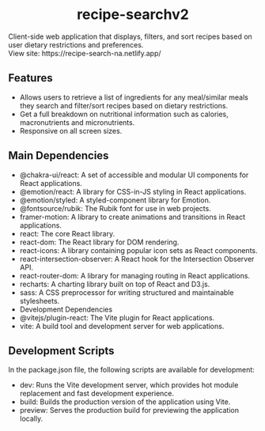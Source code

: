 <h1 align="center">recipe-searchv2</h1>
Client-side web application that displays, filters, and sort recipes based on user dietary restrictions and preferences.
<br/>
View site: https://recipe-search-na.netlify.app/

## Features
- Allows users to retrieve a list of ingredients for any meal/similar meals they search and filter/sort recipes based on dietary restrictions.
- Get a full breakdown on nutritional information such as calories, macronutrients and micronutrients.
- Responsive on all screen sizes.

## Main Dependencies
- @chakra-ui/react: A set of accessible and modular UI components for React applications.
- @emotion/react: A library for CSS-in-JS styling in React applications.
- @emotion/styled: A styled-component library for Emotion.
- @fontsource/rubik: The Rubik font for use in web projects.
- framer-motion: A library to create animations and transitions in React applications.
- react: The core React library.
- react-dom: The React library for DOM rendering.
- react-icons: A library containing popular icon sets as React components.
- react-intersection-observer: A React hook for the Intersection Observer API.
- react-router-dom: A library for managing routing in React applications.
- recharts: A charting library built on top of React and D3.js.
- sass: A CSS preprocessor for writing structured and maintainable stylesheets.
- Development Dependencies
- @vitejs/plugin-react: The Vite plugin for React applications.
- vite: A build tool and development server for web applications.

## Development Scripts
In the package.json file, the following scripts are available for development:
- dev: Runs the Vite development server, which provides hot module replacement and fast development experience.
- build: Builds the production version of the application using Vite.
- preview: Serves the production build for previewing the application locally.
